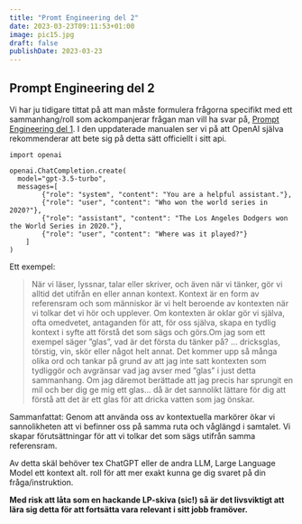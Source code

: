 ```yaml
---
title: "Promt Engineering del 2"
date: 2023-03-23T09:11:53+01:00
image: pic15.jpg
draft: false
publishDate: 2023-03-23
---
```


## Prompt Engineering del 2

Vi har ju tidigare tittat på att man måste formulera frågorna specifikt med ett sammanhang/roll som ackompanjerar frågan man vill ha svar på, [Prompt Engineering del 1](https://ai-tankesmedjan.onrender.com/blogs/promt/). I den uppdaterade manualen ser vi på att OpenAI själva rekommenderar att bete sig på detta sätt officiellt i sitt api.

```
import openai

openai.ChatCompletion.create(
  model="gpt-3.5-turbo",
  messages=[
        {"role": "system", "content": "You are a helpful assistant."},
        {"role": "user", "content": "Who won the world series in 2020?"},
        {"role": "assistant", "content": "The Los Angeles Dodgers won the World Series in 2020."},
        {"role": "user", "content": "Where was it played?"}
    ]
)
```


Ett exempel:

>När vi läser, lyssnar, talar eller skriver, och även när vi tänker, gör vi alltid det utifrån en eller annan kontext. Kontext är en form av referensram och som människor är vi helt beroende av kontexten när vi tolkar det vi hör och upplever. Om kontexten är oklar gör vi själva, ofta omedvetet, antaganden för att, för oss själva, skapa en tydlig kontext i syfte att förstå det som sägs och görs.Om jag som ett exempel säger ”glas”, vad är det första du tänker på? … dricksglas, törstig, vin, skör eller något helt annat. Det kommer upp så många olika ord och tankar på grund av att jag inte satt kontexten som tydliggör och avgränsar vad jag avser med ”glas” i just detta sammanhang. Om jag däremot berättade att jag precis har sprungit en mil och ber dig ge mig ett glas… då är det sannolikt lättare för dig att förstå att det är ett glas för att dricka vatten som jag önskar.

Sammanfattat: Genom att använda oss av kontextuella markörer ökar vi sannolikheten att vi befinner oss på samma ruta och våglängd i samtalet. Vi skapar förutsättningar för att vi tolkar det som sägs utifrån samma referensram.

Av detta skäl behöver tex ChatGPT eller de andra LLM, Large Language Model ett kontext alt. roll för att mer exakt kunna ge dig svaret på din fråga/instruktion.

**Med risk att låta som en hackande LP-skiva (sic!) så är det livsviktigt att lära sig detta för att fortsätta vara relevant i sitt jobb framöver.**
